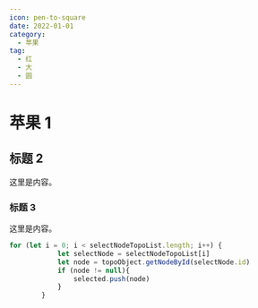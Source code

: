 ```yaml
---
icon: pen-to-square
date: 2022-01-01
category:
  - 苹果
tag:
  - 红
  - 大
  - 圆
---
```


# 苹果 1

## 标题 2

这里是内容。

### 标题 3

这里是内容。
```ts
for (let i = 0; i < selectNodeTopoList.length; i++) {
            let selectNode = selectNodeTopoList[i]
            let node = topoObject.getNodeById(selectNode.id)
            if (node != null){
                selected.push(node)
            }
        }
```
